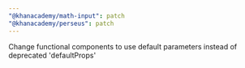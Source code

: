 ```yaml
---
"@khanacademy/math-input": patch
"@khanacademy/perseus": patch
---
```


Change functional components to use default parameters instead of deprecated 'defaultProps'
